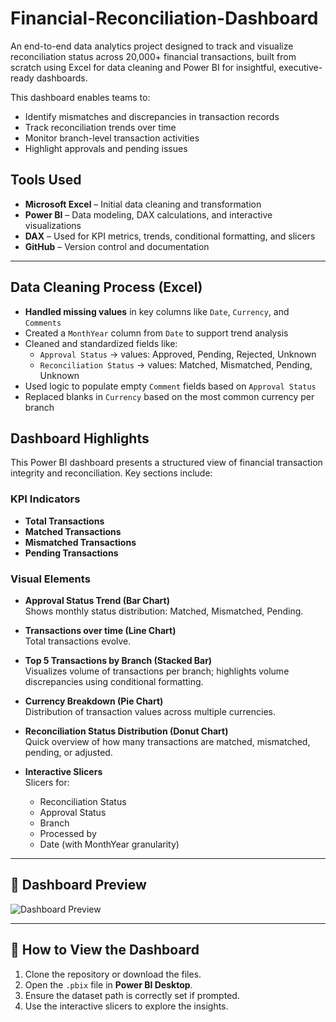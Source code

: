 # Financial-Reconciliation-Dashboard
An end-to-end data analytics project designed to track and visualize reconciliation status across 20,000+ financial transactions, built from scratch using Excel for data cleaning and Power BI for insightful, executive-ready dashboards.

This dashboard enables teams to:
- Identify mismatches and discrepancies in transaction records
- Track reconciliation trends over time
- Monitor branch-level transaction activities
- Highlight approvals and pending issues

## Tools Used

- **Microsoft Excel** – Initial data cleaning and transformation
- **Power BI** – Data modeling, DAX calculations, and interactive visualizations
- **DAX** – Used for KPI metrics, trends, conditional formatting, and slicers
- **GitHub** – Version control and documentation

---

## Data Cleaning Process (Excel)

- **Handled missing values** in key columns like `Date`, `Currency`, and `Comments`
- Created a `MonthYear` column from `Date` to support trend analysis
- Cleaned and standardized fields like:
  - `Approval Status` → values: Approved, Pending, Rejected, Unknown
  - `Reconciliation Status` → values: Matched, Mismatched, Pending, Unknown
- Used logic to populate empty `Comment` fields based on `Approval Status`
- Replaced blanks in `Currency` based on the most common currency per branch

## Dashboard Highlights

This Power BI dashboard presents a structured view of financial transaction integrity and reconciliation. Key sections include:

### KPI Indicators
- **Total Transactions**
- **Matched Transactions**
- **Mismatched Transactions**
- **Pending Transactions**

### Visual Elements

- **Approval Status Trend (Bar Chart)**  
  Shows monthly status distribution: Matched, Mismatched, Pending.

- **Transactions over time (Line Chart)**  
  Total transactions evolve.

- **Top 5 Transactions by Branch (Stacked Bar)**  
  Visualizes volume of transactions per branch; highlights volume discrepancies using conditional formatting.

- **Currency Breakdown (Pie Chart)**  
  Distribution of transaction values across multiple currencies.

- **Reconciliation Status Distribution (Donut Chart)**  
  Quick overview of how many transactions are matched, mismatched, pending, or adjusted.

- **Interactive Slicers**  
  Slicers for:
  - Reconciliation Status
  - Approval Status
  - Branch
  - Processed by
  - Date (with MonthYear granularity)


---

## 📸 Dashboard Preview

![Dashboard Preview](assets/dashboard_preview.png)

---

## 🚀 How to View the Dashboard

1. Clone the repository or download the files.
2. Open the `.pbix` file in **Power BI Desktop**.
3. Ensure the dataset path is correctly set if prompted.
4. Use the interactive slicers to explore the insights.



